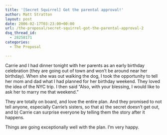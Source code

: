 ```yaml
---
title: '[Secret Squirrel] Got the parental approval!'
author: Matt Stratton
layout: post
date: 2006-02-17T03:23:00+00:00
url: /the-proposal/secret-squirrel-got-the-parental-approval-2
dsq_thread_id:
  - 28258171
categories:
  - The Proposal

---
```

Carrie and I had dinner tonight with her parents as an early birthday celebration (they are going out of town and won&#8217;t be around near her birthday). When she was out walking the dog, I took the opportunity to tell her mom and dad what I had planned for her birthday weekend. They loved the idea of the NYC trip. I then said &#8220;Also, with your blessing, I would like to ask her to marry me that weekend.&#8221;

They are totally on board, and love the entire plan. And they promised to not tell anyone, especially Carrie&#8217;s sisters, so that a) the secret doesn&#8217;t get out, and b) Carrie can surprise everyone by telling them the story after it happens.

Things are going exceptionally well with the plan. I&#8217;m very happy.
